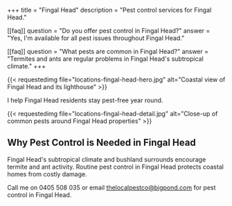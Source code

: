 +++
title = "Fingal Head"
description = "Pest control services for Fingal Head."

[[faq]]
question = "Do you offer pest control in Fingal Head?"
answer = "Yes, I'm available for all pest issues throughout Fingal Head."

[[faq]]
question = "What pests are common in Fingal Head?"
answer = "Termites and ants are regular problems in Fingal Head's subtropical climate."
+++

{{< requestedimg file="locations-fingal-head-hero.jpg" alt="Coastal view of Fingal Head and its lighthouse" >}}

I help Fingal Head residents stay pest-free year round.

{{< requestedimg file="locations-fingal-head-detail.jpg" alt="Close-up of common pests around Fingal Head properties" >}}

## Why Pest Control is Needed in Fingal Head

Fingal Head's subtropical climate and bushland surrounds encourage termite and ant activity. Routine pest control in Fingal Head protects coastal homes from costly damage.

Call me on 0405 508 035 or email thelocalpestco@bigpond.com for pest control in Fingal Head.
